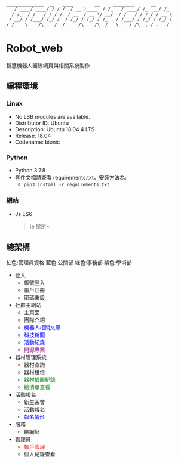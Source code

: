 ```
______________  __   ____        __     ________      __  
   / ____/ ____/ / / /  / __ )____  / /_   / ____/ /_  __/ /_ 
  / /_  / /   / / / /  / __  / __ \/ __/  / /   / / / / / __ \
 / __/ / /___/ /_/ /  / /_/ / /_/ / /_   / /___/ / /_/ / /_/ /
/_/    \____/\____/  /_____/\____/\__/   \____/_/\__,_/_.___/

```

# Robot_web

智慧機器人團隊網頁與相關系統製作

## 編程環境

### Linux

- No LSB modules are available.
- Distributor ID: Ubuntu
- Description: Ubuntu 18.04.4 LTS
- Release: 18.04
- Codename: bionic

### Python

- Python 3.7.8
- 套件文檔請查看 requirements.txt，安裝方法為:
  - `pip3 install -r requirements.txt`

### 網站

- Js ES6
  > ie 掰掰~

## 總架構

紅色:管理員資格
藍色:公關部
綠色:事務部
紫色:學術部

- 登入
  - 帳號登入
  - 帳戶註冊
  - 密碼重設
- 社群主網站
  - 主頁面
  - 團隊介紹
  - <font color=blue>機器人相關文章
  - 科技新聞
  - 活動紀錄</font>
  - <font color=purple>開源專案</font>
- 器材管理系統
  - 器材查詢
  - 器材租借
  - <font color=green>器材借閱紀錄</font>
  - <font color=green>總清單查看</font>
- 活動報名
  - 新生茶會
  - 活動報名
  - <font color=blue>報名情形</font>
- 服務
  - 縮網址
- 管理員
  - <font color=red>帳戶管理</font>
  - 個人紀錄查看
